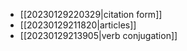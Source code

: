 - [[20230129220329|citation form]]
- [[20230129211820|articles]]
- [[20230129213905|verb conjugation]]